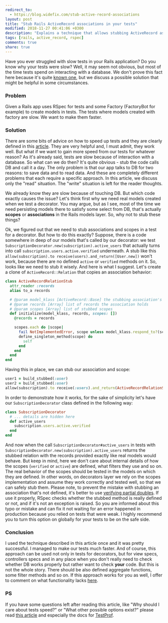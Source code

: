 ```yaml
---
redirect_to:
  - https://blog.widefix.com/stub-active-record-associations
layout: post
title: "Stub Rails ActiveRecord associations in your tests"
modified: 2018-11-27 00:41:06 +0300
description: "Explains a technique that allows stubbing ActiveRecord associations easily so that your tests are getting faster."
tags: [rails, active_record, rspec]
comments: true
share: true
---
```


Have you ever struggled with slow tests in your Rails application? Do you know why your tests were slow? Well, it may seem not obvious, but most of the time tests spend on interacting with a database. We don't prove this fact here because it's quite [known one](https://evilmartians.com/chronicles/testprof-a-good-doctor-for-slow-ruby-tests), but we discuss a possible solution that might be helpful in some circumstances.

### Problem

Given a Rails app uses RSpec for tests and some Factory (FactoryBot for example) to create models in tests. The tests where models created with factory are slow. We want to make them faster.

### Solution

There are some bits of advice on how to speed up tests and they are clearly defined in this [article](https://evilmartians.com/chronicles/testprof-a-good-doctor-for-slow-ruby-tests). They are very helpful and, I must admit, they work well. But what if we want to gain more speed from our tests for whatever reason? As it's already said, tests are slow because of interaction with a database. So what can we do then? It's quite obvious - stub the code calls DB and call it a day. The only problem is that our app talks to DB for two reasons: to save data and to read data. And these are completely different problems that each require a specific approach. In this article, we discuss only the "read" situation. The "write" situation is left for the reader thoughts.

We already know they are slow because of touching DB. But which code exactly causes the issue? Let's think first why we need real models created when we test a decorator. You may argue, but as I see, most of the time we need persisting models there to satisfy some select from DB, that's actually **scopes** or **associations** in the Rails models layer. So, why not to stub these things?

Ok, we figured out that we need to stub associations and scopes in a test for a decorator. But how to do this exactly? Suppose, there is a code somewhere in deep of our models that's called by our decorator: we test `SubscriptionDecorator.new(subscription).active_users` that actually turns into call `subscription.users.active.verified` underneath. A stub like this `allow(subscription).to receive(users).and_return([User.new])` won't work, because there are no defined `active` or `verified` methods on it. So, looks like we need to stub it wisely. And here is what I suggest. Let's create a clone of `ActiveRecord::Relation` that copies an association behavior:

```ruby
class ActiveRecordRelationStub
  attr_reader :records
  alias to_a records

  # @param model_klass [ActiveRecord::Base] the stubbing association's class
  # @param records [Array] list of records the association holds
  # @param scopes [Array] list of stubbed scopes
  def initialize(model_klass, records, scopes: [])
    @records = records

    scopes.each do |scope|
      fail NotImplementedError, scope unless model_klass.respond_to?(scope)
      define_singleton_method(scope) do
        self
      end
    end
  end
end

```

Having this in place, we can stub our association and scope:

```ruby
user1 = build_stubbed(:user)
user2 = build_stubbed(:user)
allow(subscription).to receive(:users).and_return(ActiveRecordRelationStub.new(User, [user1, user2], scopes: [:active, :verified]))
```

In order to demonstrate how it works, for the sake of simplicity let's have our `SubscriptionDecorator` class defined in the following way:

```ruby
class SubscriptionDecorator
  # ... details are hidden here
  def active_users
    subscription.users.active.verified
  end
end
```

And now when the call `SubscriptionDecorator#active_users` in tests with `SubscriptionDecorator.new(subscription).active_users` returns the stubbed relation with the records provided exactly like real models would behave. But keep in mind, here we don't care about internal details of how the scopes (`verified` or `active`) are defined, what filters they use and so on. The real behavior of the scopes should be tested in the models on which they are defined. In other words, on decorators layer we rely on the scopes implementation and assume they work correctly and tested well, so that we can safely stub them. Please note, to prevent the mistake with stubbing an association that's not defined, it's better to use [verifying partial doubles](https://relishapp.com/rspec/rspec-mocks/docs/verifying-doubles/partial-doubles). If use it properly, RSpec checks whether the stubbed method is really defined or not, and if it's not an exception is raised. So you are informed about this typo or mistake and can fix it not waiting for an error happened in production because you relied on tests that were weak. I highly recommend you to turn this option on globally for your tests to be on the safe side.


### Conclusion

I used the technique described in this article once and it was pretty successful. I managed to make our tests much faster. And of course, this approach can be used not only in tests for decorators, but for view specs, controllers specs and in any place when you don't really need to check whether DB works properly but rather want to check **your** code. But this is not the whole story. There should be also defined aggregate functions, some filter methods and so on. If this approach works for you as well, I offer to comment on what functionality lacks [here](https://gist.github.com/ka8725/de9e6a87d83a0f58ad3e3ba20ebaf3ae).

### PS

If you have some questions left after reading this article, like "Why should I care about tests speed?" or "What other possible options exist?" please read [this article](https://evilmartians.com/chronicles/testprof-a-good-doctor-for-slow-ruby-tests) and especially the docs for [TestProf](https://test-prof.evilmartians.io).
